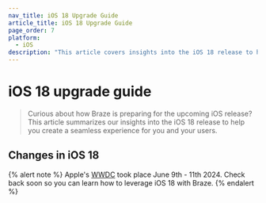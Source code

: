 ```yaml
---
nav_title: iOS 18 Upgrade Guide
article_title: iOS 18 Upgrade Guide
page_order: 7
platform: 
  - iOS
description: "This article covers insights into the iOS 18 release to help you upgrade your SDK seamlessly."
---
```


# iOS 18 upgrade guide

> Curious about how Braze is preparing for the upcoming iOS release? This article summarizes our insights into the iOS 18 release to help you create a seamless experience for you and your users.

## Changes in iOS 18

{% alert note %}
Apple's [WWDC](https://developer.apple.com/wwdc24/) took place June 9th - 11th 2024. Check back soon so you can learn how to leverage iOS 18 with Braze.
{% endalert %}
